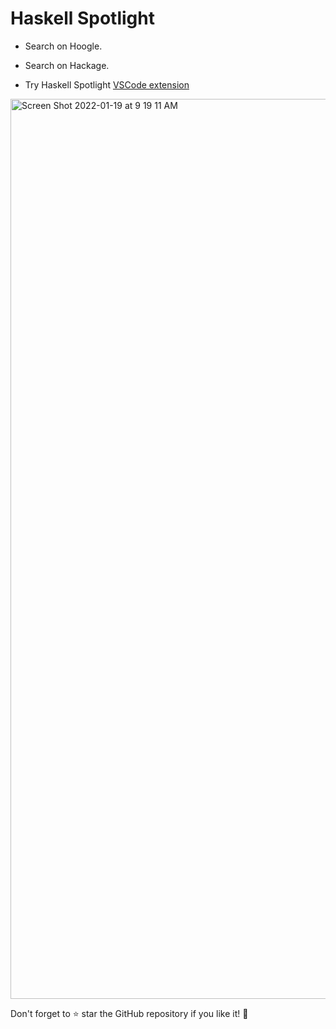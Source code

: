 # Haskell Spotlight

- Search on Hoogle.
- Search on Hackage.

- Try Haskell Spotlight [VSCode extension](https://marketplace.visualstudio.com/items?itemName=visortelle.haskell-spotlight)

<img width="1440" alt="Screen Shot 2022-01-19 at 9 19 11 AM" src="https://user-images.githubusercontent.com/9302460/150091335-7ccf0f76-1564-4960-a10b-299b9ed81fbd.png">

Don't forget to ⭐️ star the GitHub repository if you like it! 🙂
